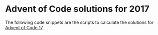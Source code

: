 # Advent of Code solutions for 2017
The following code snippets are the scripts to calculate the solutions for [Advent of Code 17](http://adventofcode.com/2017).
